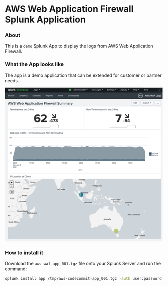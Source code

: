 # AWS Web Application Firewall Splunk Application
  
### About
This is a `demo` Splunk App to display the logs from AWS Web Application Firewall.  
  
### What the App looks like
The app is a demo application that can be extended for customer or partner needs.  
  
![WAF App](/images/waf.png)
  
### How to install it
Download the `aws-waf-app_001.tgz` file onto your Splunk Server and run the command:  
```bash
splunk install app /tmp/aws-codecommit-app_001.tgz -auth user:password
```  
  